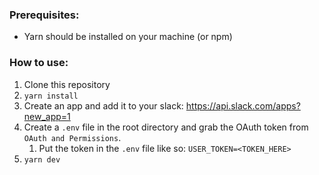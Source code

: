 ### Prerequisites:
* Yarn should be installed on your machine (or npm)

### How to use:
1. Clone this repository
1. `yarn install`
1. Create an app and add it to your slack: https://api.slack.com/apps?new_app=1
1. Create a `.env` file in the root directory and grab the OAuth token from `OAuth and Permissions`.
   1. Put the token in the `.env` file like so: `USER_TOKEN=<TOKEN_HERE>`
1. `yarn dev`